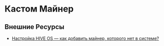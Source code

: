 # Кастом Майнер

## Внешние Ресурсы
- <a href="http://finance-quality.ru/nastrojka-hive-os-kak-dobavit-majner-kotorogo-net-v-sisteme/">Настройка HIVE OS — как добавить майнер, которого нет в системе?</a>
